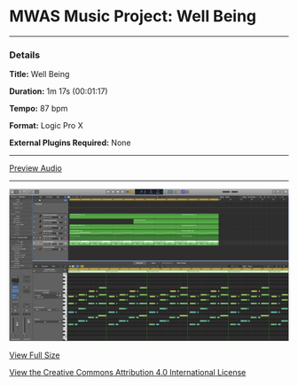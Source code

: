 # MWAS Music Project: Well Being

---

### Details

**Title:** Well Being

**Duration:** 1m 17s (00:01:17)

**Tempo:** 87 bpm

**Format:** Logic Pro X

**External Plugins Required:** None

---

[Preview Audio](/assets/audio/WellBeingDemo.m4a "Preview Audio")

---

![Screenshot](/Well%20Being.logicx/Alternatives/000/WindowImage.jpg)

[View Full Size](/Well%20Being.logicx/Alternatives/000/WindowImage.jpg "Full Size")


[View the Creative Commons Attribution 4.0 International License](LICENSE "License Details")
